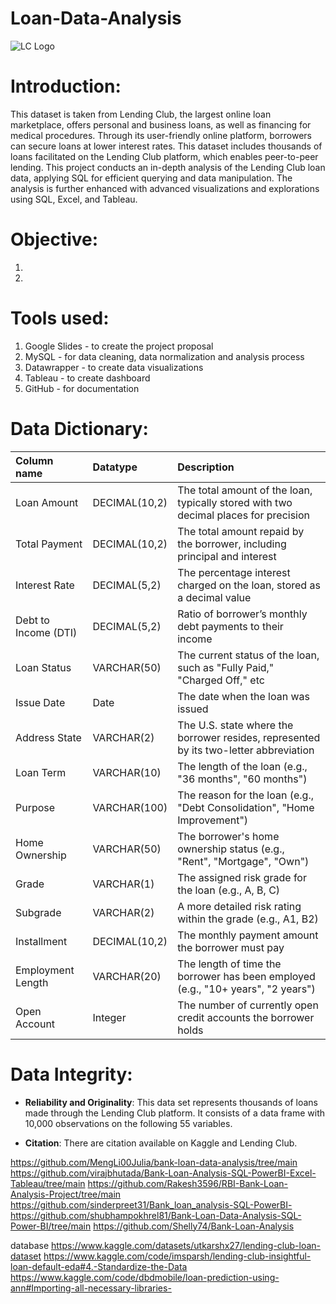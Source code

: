 # Loan-Data-Analysis
![LC Logo](https://d3.harvard.edu/platform-digit/wp-content/uploads/sites/2/2019/02/LC-Logo-Official-min-1100x200.png)

# Introduction:
This dataset is taken from Lending Club, the largest online loan marketplace, offers personal and business loans, as well as financing for medical procedures. 
Through its user-friendly online platform, borrowers can secure loans at lower interest rates. This dataset includes thousands of loans facilitated on the Lending Club platform, which enables peer-to-peer lending. 
This project conducts an in-depth analysis of the Lending Club loan data, applying SQL for efficient querying and data manipulation. 
The analysis is further enhanced with advanced visualizations and explorations using SQL, Excel, and Tableau.

# Objective:

1. 
2. 
    

 # Tools used:

1. Google Slides - to create the project proposal
2. MySQL - for data cleaning, data normalization and analysis process
3. Datawrapper - to create data visualizations
4. Tableau - to create dashboard
5. GitHub - for documentation

# Data Dictionary:

| Column name | Datatype | Description |
| :--- | :---  | :--- |
| Loan Amount | DECIMAL(10,2) | The total amount of the loan, typically stored with two decimal places for precision  |
| Total Payment | DECIMAL(10,2) |  The total amount repaid by the borrower, including principal and interest	 |
| Interest Rate | DECIMAL(5,2) |  The percentage interest charged on the loan, stored as a decimal value |
| Debt to Income (DTI) | DECIMAL(5,2) |  Ratio of borrower’s monthly debt payments to their income |
| Loan Status	| VARCHAR(50) |  The current status of the loan, such as "Fully Paid," "Charged Off," etc |
| Issue Date | Date | 	 The date when the loan was issued |
| Address State | VARCHAR(2) |  The U.S. state where the borrower resides, represented by its two-letter abbreviation |
| Loan Term | VARCHAR(10) |  The length of the loan (e.g., "36 months", "60 months") |
| Purpose	| VARCHAR(100) | The reason for the loan (e.g., "Debt Consolidation", "Home Improvement") |
| Home Ownership | VARCHAR(50) |  The borrower's home ownership status (e.g., "Rent", "Mortgage", "Own") |
| Grade | VARCHAR(1) |  The assigned risk grade for the loan (e.g., A, B, C) |
| Subgrade | VARCHAR(2) |  A more detailed risk rating within the grade (e.g., A1, B2) |
| Installment | DECIMAL(10,2) |  The monthly payment amount the borrower must pay |
| Employment Length | VARCHAR(20) |  The length of time the borrower has been employed (e.g., "10+ years", "2 years") |
| Open Account	| Integer | The number of currently open credit accounts the borrower holds

# Data Integrity:

* **Reliability and Originality**:
  This data set represents thousands of loans made through the Lending Club platform. It consists of a data frame with 10,000 observations on the following 55 variables.

* **Citation**:
  There are citation available on Kaggle and Lending Club.




https://github.com/MengLi00Julia/bank-loan-data-analysis/tree/main
https://github.com/virajbhutada/Bank-Loan-Analysis-SQL-PowerBI-Excel-Tableau/tree/main
https://github.com/Rakesh3596/RBI-Bank-Loan-Analysis-Project/tree/main
https://github.com/sinderpreet31/Bank_loan_analysis-SQL-PowerBI-
https://github.com/shubhampokhrel81/Bank-Loan-Data-Analysis-SQL-Power-BI/tree/main
https://github.com/Shelly74/Bank-Loan-Analysis

database
https://www.kaggle.com/datasets/utkarshx27/lending-club-loan-dataset
https://www.kaggle.com/code/imsparsh/lending-club-insightful-loan-default-eda#4.-Standardize-the-Data
https://www.kaggle.com/code/dbdmobile/loan-prediction-using-ann#Importing-all-necessary-libraries-
